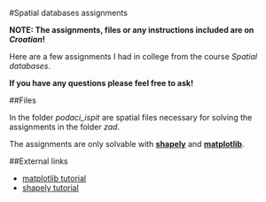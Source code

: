 #Spatial databases assignments

**NOTE: The assignments, files or any instructions included are on *Croatian*!**

Here are a few  assignments I had in college from the course *Spatial databases*.

**If you have any questions please feel free to ask!**

##Files

In the folder *podaci_ispit* are spatial files necessary for solving the assignments in the folder *zad*.

The assignments are only solvable with [**shapely**](http://toblerity.org/shapely/manual.html) and [**matplotlib**](http://matplotlib.org/).


##External links
* [matplotlib tutorial](https://pythonprogramming.net/matplotlib-python-3-basics-tutorial/)
* [shapely tutorial](https://github.com/Toblerity/Shapely)

